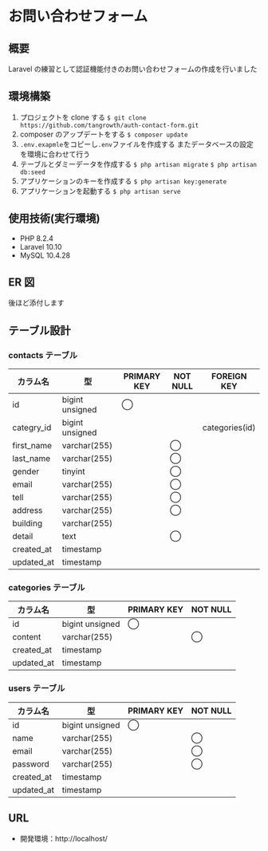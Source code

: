 # お問い合わせフォーム

## 概要

Laravel の練習として認証機能付きのお問い合わせフォームの作成を行いました

## 環境構築

1. プロジェクトを clone する
   `$ git clone https://github.com/tangrowth/auth-contact-form.git`
2. composer のアップデートをする
   `$ composer update`
3. `.env.exapmle`をコピーし`.env`ファイルを作成する
   またデータベースの設定を環境に合わせて行う
4. テーブルとダミーデータを作成する
   `$ php artisan migrate`
   `$ php artisan db:seed`
5. アプリケーションのキーを作成する
   `$ php artisan key:generate`
6. アプリケーションを起動する
   `$ php artisan serve`

## 使用技術(実行環境)

-   PHP 8.2.4
-   Laravel 10.10
-   MySQL 10.4.28

## ER 図

後ほど添付します

## テーブル設計

### contacts テーブル

| カラム名   | 型              | PRIMARY KEY | NOT NULL | FOREIGN KEY    |
| ---------- | --------------- | ----------- | -------- | -------------- |
| id         | bigint unsigned | ◯           |          |                |
| categry_id | bigint unsigned |             |          | categories(id) |
| first_name | varchar(255)    |             | ◯        |                |
| last_name  | varchar(255)    |             | ◯        |                |
| gender     | tinyint         |             | ◯        |                |
| email      | varchar(255)    |             | ◯        |                |
| tell       | varchar(255)    |             | ◯        |                |
| address    | varchar(255)    |             | ◯        |                |
| building   | varchar(255)    |             |          |                |
| detail     | text            |             | ◯        |                |
| created_at | timestamp       |             |          |                |
| updated_at | timestamp       |             |          |                |

### categories テーブル

| カラム名   | 型              | PRIMARY KEY | NOT NULL |
| ---------- | --------------- | ----------- | -------- |
| id         | bigint unsigned | ◯           |          |
| content    | varchar(255)    |             | ◯        |
| created_at | timestamp       |             |          |
| updated_at | timestamp       |             |          |

### users テーブル

| カラム名   | 型              | PRIMARY KEY | NOT NULL |
| ---------- | --------------- | ----------- | -------- |
| id         | bigint unsigned | ◯           |          |
| name       | varchar(255)    |             | ◯        |
| email      | varchar(255)    |             | ◯        |
| password   | varchar(255)    |             | ◯        |
| created_at | timestamp       |             |          |
| updated_at | timestamp       |             |          |

## URL

-   開発環境：http://localhost/
